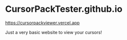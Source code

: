 # CursorPackTester.github.io

https://cursorpackviewer.vercel.app

Just a very basic website to view your cursors!
